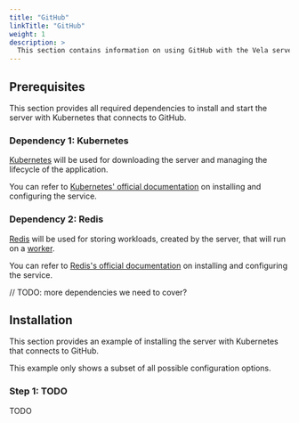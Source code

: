 ```yaml
---
title: "GitHub"
linkTitle: "GitHub"
weight: 1
description: >
  This section contains information on using GitHub with the Vela server service.
---
```


## Prerequisites

This section provides all required dependencies to install and start the server with Kubernetes that connects to GitHub.

### Dependency 1: Kubernetes

[Kubernetes](https://kubernetes.io/) will be used for downloading the server and managing the lifecycle of the application.

You can refer to [Kubernetes' official documentation](https://kubernetes.io/docs/setup/) on installing and configuring the service.

### Dependency 2: Redis

[Redis](https://redis.io/) will be used for storing workloads, created by the server, that will run on a [worker](/docs/administration/worker/).

You can refer to [Redis's official documentation](https://redis.io/topics/quickstart/) on installing and configuring the service.

// TODO: more dependencies we need to cover?

## Installation

This section provides an example of installing the server with Kubernetes that connects to GitHub.

This example only shows a subset of all possible configuration options.

### Step 1: TODO

TODO